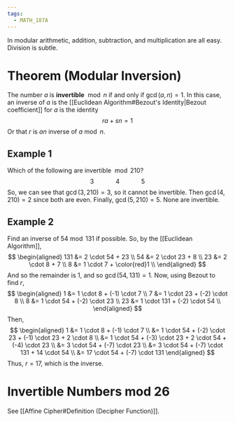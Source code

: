 ```yaml
---
tags:
  - MATH_187A
---
```

In modular arithmetic, addition, subtraction, and multiplication are all easy. Division
is subtle. 

# Theorem (Modular Inversion)
The number $a$ is **invertible** $\bmod n$ if and only if $\gcd(a, n) = 1$. In this case, an inverse of $a$ is the [[Euclidean Algorithm#Bezout's Identity|Bezout coefficient]] for $a$ is the identity
$$
ra + sn = 1
$$
Or that $r$ is *an* inverse of $a \bmod n$. 

## Example 1
Which of the following are invertible $\bmod 210$?
$$
3 \quad\quad\quad 4 \quad\quad\quad 5
$$
So, we can see that $\gcd(3, 210) = 3$, so it cannot be invertible. Then $\gcd(4, 210) = 2$ since both are even. Finally, $\gcd(5, 210) = 5$. None are invertible. 

## Example 2
Find an inverse of $54 \bmod 131$ if possible. So, by the [[Euclidean Algorithm]],
$$
\begin{aligned}
131 &= 2 \cdot 54 + 23 \\
54 &= 2 \cdot 23 + 8 \\
23 &= 2 \cdot 8 + 7 \\
8 &= 1 \cdot 7 + \color{red}1 \\
\end{aligned}
$$
And so the remainder is $1$, and so $\gcd(54, 131) = 1$. Now, using Bezout to find $r$, 
$$
\begin{aligned}
1 &= 1 \cdot 8 + (-1) \cdot 7 \\
7 &= 1 \cdot 23 + (-2) \cdot 8 \\
8 &= 1 \cdot 54 + (-2) \cdot 23 \\
23 &= 1 \cdot 131 + (-2) \cdot 54 \\
\end{aligned}
$$
Then,
$$
\begin{aligned}
1 
&= 1 \cdot 8 + (-1) \cdot 7  \\
&= 1 \cdot 54 + (-2) \cdot 23 + (-1) \cdot 23 + 2 \cdot 8 \\
&= 1 \cdot 54 + (-3) \cdot 23 + 2 \cdot 54 + (-4) \cdot 23 \\
&= 3 \cdot 54 + (-7) \cdot 23 \\
&= 3 \cdot 54 + (-7) \cdot 131 + 14 \cdot 54 \\
&= 17 \cdot 54 + (-7) \cdot 131
\end{aligned}
$$
Thus, $r = 17$, which is the inverse. 

# Invertible Numbers mod 26
See [[Affine Cipher#Definition (Decipher Function)]].